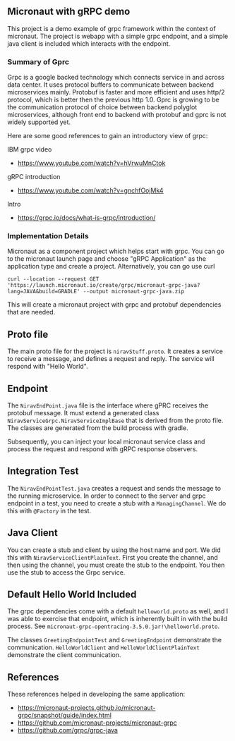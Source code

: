 ## Micronaut with gRPC demo

This project is a demo example of grpc framework within the context of micronaut. The project is webapp with a simple grpc endpoint, and 
a simple java client is included which interacts with the endpoint. 

### Summary of Gprc

Grpc is a google backed technology which connects service in and across data center. It uses protocol buffers to communicate between 
backend microservices mainly. Protobuf is faster and more efficient and uses http/2 protocol, which is better then the previous http 1.0. Gprc
is growing to be the communication protocol of choice between backend polyglot microservices, although front end to backend with protobuf and gprc 
is not widely supported yet. 

Here are some good references to gain an introductory view of grpc:

IBM grpc video
- https://www.youtube.com/watch?v=hVrwuMnCtok

gRPC introduction
- https://www.youtube.com/watch?v=gnchfOojMk4

Intro
- https://grpc.io/docs/what-is-grpc/introduction/

### Implementation Details

Micronaut as a component project which helps start with grpc. You can go to the micronaut launch page and choose "gRPC Application" as the
application type and create a project. Alternatively, you can go use curl

```shell
curl --location --request GET 'https://launch.micronaut.io/create/grpc/micronaut-grpc-java?lang=JAVA&build=GRADLE' --output micronaut-grpc-java.zip
```

This will create a micronaut project with grpc and protobuf dependencies that are needed.

## Proto file

The main proto file for the project is `niravStuff.proto`. It creates a service to receive a message, and defines a request and reply. 
The service will respond with "Hello World".

## Endpoint

The `NiravEndPoint.java` file is the interface where gPRC receives the protobuf message. It must extend a generated class `NiravServiceGrpc.NiravServiceImplBase` that is 
derived from the proto file. The classes are generated from the build process with gradle. 

Subsequently, you can inject your local micronaut service class and process the request and respond with gRPC response observers.

## Integration Test

The `NiravEndPointTest.java` creates a request and sends the message to the running microservice. In order to connect to the server and grpc endpoint 
in a test, you need to create a stub with a `ManagingChannel`. We do this with `@Factory` in the test.

## Java Client

You can create a stub and client by using the host name and port. We did this with `NiravServiceClientPlainText`.
First you create the channel, and then using the channel, you must create the stub to the endpoint. You then use the stub to access the Grpc service.

## Default Hello World Included

The grpc dependencies come with a default `helloworld.proto` as well, and I was able to exercise that endpoint, which is inherently built in with 
the build process. See `micronaut-grpc-opentracing-3.5.0.jar!\helloworld.proto`.

The classes `GreetingEndpointTest` and `GreetingEndpoint` demonstrate the communication. `HelloWorldClient` and `HelloWorldClientPlainText` demonstrate
the client communication. 

## References

These references helped in developing the same application:

- https://micronaut-projects.github.io/micronaut-grpc/snapshot/guide/index.html
- https://github.com/micronaut-projects/micronaut-grpc
- https://github.com/grpc/grpc-java